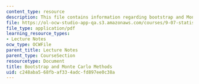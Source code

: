 ```yaml
---
content_type: resource
description: This file contains information regarding bootstrap and Monte Carlo Methods.
file: https://ol-ocw-studio-app-qa.s3.amazonaws.com/courses/9-07-statistics-for-brain-and-cognitive-science-fall-2016/c248aba568fbaf334adcfd897ee0c38a_MIT9_07F16_lec11.pdf
file_type: application/pdf
learning_resource_types:
- Lecture Notes
ocw_type: OCWFile
parent_title: Lecture Notes
parent_type: CourseSection
resourcetype: Document
title: Bootstrap and Monte Carlo Methods
uid: c248aba5-68fb-af33-4adc-fd897ee0c38a
---
```

